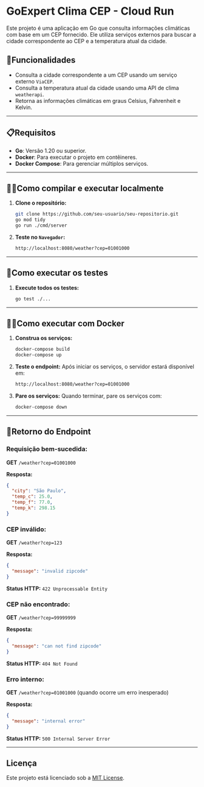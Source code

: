 # GoExpert Clima CEP - Cloud Run

Este projeto é uma aplicação em Go que consulta informações climáticas com base em um CEP fornecido. Ele utiliza serviços externos para buscar a cidade correspondente ao CEP e a temperatura atual da cidade.

## 🚀Funcionalidades

- Consulta a cidade correspondente a um CEP usando um serviço externo `ViaCEP`.
- Consulta a temperatura atual da cidade usando uma API de clima `weatherapi`.
- Retorna as informações climáticas em graus Celsius, Fahrenheit e Kelvin.

---

## 📋Requisitos

- **Go**: Versão 1.20 ou superior.
- **Docker**: Para executar o projeto em contêineres.
- **Docker Compose**: Para gerenciar múltiplos serviços.

---

## 🏃‍♂️Como compilar e executar localmente

1. **Clone o repositório:**
   ```bash
   git clone https://github.com/seu-usuario/seu-repositorio.git
   go mod tidy
   go run ./cmd/server
   ```

4. **Teste no `Navegador`:**
   ```bash
   http://localhost:8080/weather?cep=01001000
   ```

---

## 🧪Como executar os testes

1. **Execute todos os testes:**
   ```bash
   go test ./...
   ```

---

## 🏃‍♂️Como executar com Docker

1. **Construa os serviços:**
   ```bash
   docker-compose build
   docker-compose up
   ```

3. **Teste o endpoint:**
   Após iniciar os serviços, o servidor estará disponível em:
   ```bash
   http://localhost:8080/weather?cep=01001000
   ```

4. **Pare os serviços:**
   Quando terminar, pare os serviços com:
   ```bash
   docker-compose down
   ```

---

## 📡Retorno do Endpoint

### Requisição bem-sucedida:
**GET** `/weather?cep=01001000`

**Resposta:**
```json
{
  "city": "São Paulo",
  "temp_c": 25.0,
  "temp_f": 77.0,
  "temp_k": 298.15
}
```

### CEP inválido:
**GET** `/weather?cep=123`

**Resposta:**
```json
{
  "message": "invalid zipcode"
}
```

**Status HTTP:** `422 Unprocessable Entity`

### CEP não encontrado:
**GET** `/weather?cep=99999999`

**Resposta:**
```json
{
  "message": "can not find zipcode"
}
```

**Status HTTP:** `404 Not Found`

### Erro interno:
**GET** `/weather?cep=01001000` (quando ocorre um erro inesperado)

**Resposta:**
```json
{
  "message": "internal error"
}
```

**Status HTTP:** `500 Internal Server Error`

---
## Licença

Este projeto está licenciado sob a [MIT License](LICENSE).
